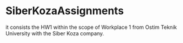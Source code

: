 # SiberKozaAssignments

it consists the HW1 within the scope of Workplace 1 from Ostim Teknik University with the Siber Koza company.
